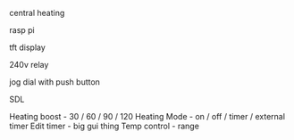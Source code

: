 central heating

rasp pi

tft display

240v relay

jog dial with push button

SDL


Heating boost - 30 / 60 / 90 / 120
Heating Mode - on / off / timer / external timer
Edit timer - big gui thing
Temp control - range

